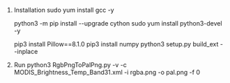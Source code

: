 1. Installation
   sudo yum install gcc -y

   python3 -m pip install --upgrade cython
   sudo yum install python3-devel -y

   pip3 install Pillow==8.1.0
   pip3 install numpy
   python3 setup.py build_ext --inplace

3. Run
   python3 RgbPngToPalPng.py -v -c MODIS_Brightness_Temp_Band31.xml -i rgba.png -o pal.png -f 0
